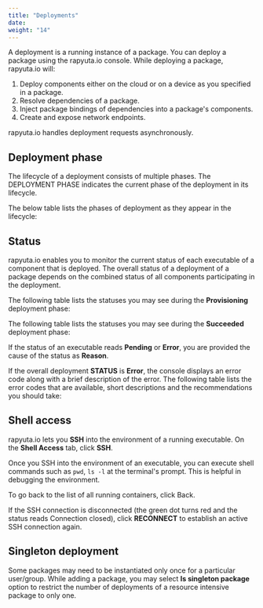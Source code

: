 ```yaml
---
title: "Deployments"
date:
weight: "14"
---
```

A deployment is a running instance of a package. You can deploy a package using
the rapyuta.io console. While deploying a package, rapyuta.io will:

1. Deploy components either on the cloud or on a device as you specified in a package.
2. Resolve dependencies of a package.
3. Inject package bindings of dependencies into a package's components.
4. Create and expose network endpoints.

rapyuta.io handles deployment requests asynchronously.

## Deployment phase
The lifecycle of a deployment consists of multiple phases. The DEPLOYMENT PHASE
indicates the current phase of the deployment in its lifecycle.

The below table lists the phases of deployment as they appear in the lifecycle:

## Status
rapyuta.io enables you to monitor the current status of each executable of a
component that is deployed. The overall status of a deployment of a package
depends on the combined status of all components participating in the deployment.

The following table lists the statuses you may see during the **Provisioning**
deployment phase:

The following table lists the statuses you may see during the **Succeeded**
deployment phase:

If the status of an executable reads **Pending** or **Error**, you are provided
the cause of the status as **Reason**.

If the overall deployment **STATUS** is **Error**, the console displays an error
code along with a brief description of the error. The following table lists the
error codes that are available, short descriptions and the recommendations you
should take:

## Shell access
rapyuta.io lets you **SSH** into the environment of a running executable.
On the **Shell Access** tab, click **SSH**.

Once you SSH into the environment of an executable, you can execute shell
commands such as `pwd`, `ls -l` at the terminal's prompt. This is helpful in
debugging the environment.

To go back to the list of all running containers, click Back.

If the SSH connection is disconnected (the green dot turns red and the status
reads Connection closed), click **RECONNECT** to establish an active SSH
connection again.

## Singleton deployment
Some packages may need to be instantiated only once for a particular user/group.
While adding a package, you may select **Is singleton package** option to
restrict the number of deployments of a resource intensive package to only one.
